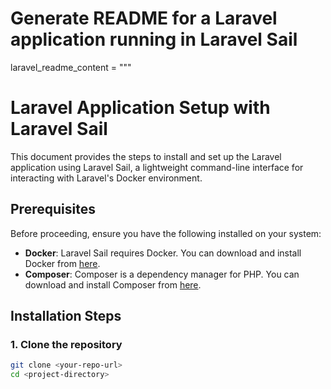 # Generate README for a Laravel application running in Laravel Sail
laravel_readme_content = """
# Laravel Application Setup with Laravel Sail

This document provides the steps to install and set up the Laravel application using Laravel Sail, a lightweight command-line interface for interacting with Laravel's Docker environment.

## Prerequisites

Before proceeding, ensure you have the following installed on your system:

- **Docker**: Laravel Sail requires Docker. You can download and install Docker from [here](https://www.docker.com/get-started).
- **Composer**: Composer is a dependency manager for PHP. You can download and install Composer from [here](https://getcomposer.org/download/).

## Installation Steps

### 1. Clone the repository

```bash
git clone <your-repo-url>
cd <project-directory>
